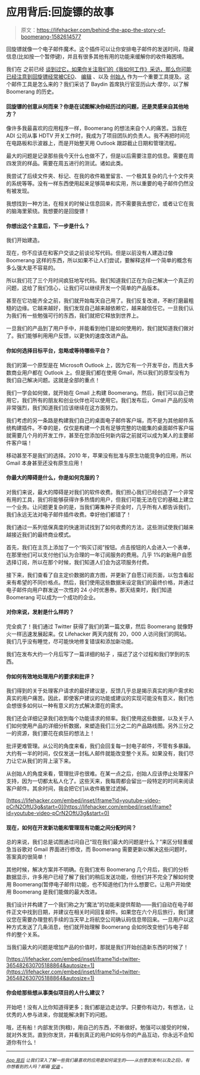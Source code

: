 # 应用背后:回旋镖的故事

> 原文：<https://lifehacker.com/behind-the-app-the-story-of-boomerang-1582614577>

回旋镖就像一个电子邮件魔术。这个插件可以让你安排电子邮件的发送时间，隐藏信息(比如按一个暂停键)，并且有很多其他有用的功能来缓解你的收件箱困境。



我们在 之前已经 [谈到过它，如果你关注我们的《我如何工作》采访，那么你可能已经注意到回旋镖经常被](https://lifehacker.com/boomerang-for-gmail-updates-adds-notes-reminders-and-5852026)[CEO](http://lifehacker.com/im-kathryn-minshew-ceo-of-the-muse-and-this-is-how-i-1542207484)、 [编辑](http://lifehacker.com/how-i-work-jimmy-soni-managing-editor-of-the-huffingt-1566531861) 、以及 [创始人](http://lifehacker.com/we-are-the-founders-of-rap-genius-and-this-is-how-we-w-5969020) 作为一个重要工具提及。这个邮件工具是怎么来的？我们采访了 Baydin 首席执行官亚历山大·摩尔，以了解 Boomerang 的历史。

#### 回旋镖的创意从何而来？你是在试图解决你经历过的问题，还是灵感来自其他地方？

像许多我最喜欢的应用程序一样，Boomerang 的想法来自个人的痛苦。当我在 ADI 公司从事 HDTV 开关工作时，我成为了项目团队的负责人。我不再把时间花在电路板和示波器上，而是开始整天用 Outlook 跟踪截止日期和管理流程。

最大的问题是记录那些我今天什么也做不了，但是以后需要注意的信息。需要在周四发货的样品。需要在周五进行的测试。诸如此类。

我尝试了后续文件夹、标记、在我的收件箱里留言、一个极其复杂的几十个文件夹的系统等等。没有一样东西使用起来足够简单和实用，所以重要的电子邮件仍然没有被发现。

我想找到一种方法，在相关的时候让信息回来，而不需要我去想它，或者让它在我的脑海里萦绕。我想要的是回旋镖！

#### 你想出这个主意后，下一步是什么？

我们开始建造。

现在，你不应该在和客户交谈之前谈论写代码。但是以前没有人建造过像 Boomerang 这样的东西，所以如果不让人们尝试，要解释这样一个简单的概念有多么强大是不容易的。

所以我们花了三个月时间疯狂地写代码。我们知道我们正在为自己解决一个真正的问题，这给了我们信心，让我们可以继续开发一个简单的产品版本。

甚至在它功能齐全之前，我们就开始每天自己用了。我们反复改进，不断打磨最粗糙的边缘。它越来越好，我们发现自己越来越依赖它，越来越信任它。一旦我们认为我们有一些勉强可行的东西，我们就把它释放到世界上。

一旦我们的产品到了用户手中，并能看到他们是如何使用的，我们就知道我们做对了。我们能够利用用户反馈，以更快的速度改进产品。

#### 你如何选择目标平台，忽略或等待哪些平台？

我们的第一个原型是在 Microsoft Outlook 上，因为它有一个开发平台，而且大多数商业用户都在 Outlook 上。但是我们都在使用 Gmail，所以我们的原型没有为我们自己解决问题。这就是全部的重点！

我们一学会如何做，就开始在 Gmail 上构建 Boomerang。然后，我们可以自己使用它，我们所有的朋友和创业伙伴也可以使用它。我们发布后，Gmail 产品的反响非常强烈，我们知道我们应该继续在这方面努力。

我们考虑的另一条路是构建我们自己的桌面电子邮件客户端，而不是为其他邮件系统构建插件。不幸的是，仅仅是构建一个具有足够完整的功能集的桌面邮件客户端就需要几个月的开发工作，甚至在您添加任何新内容之前就可以成为某人的主要邮件客户端！

移动甚至不是我们的选择。2010 年，苹果没有批准与原生功能竞争的应用，所以 Gmail 本身甚至还没有原生应用！

#### 你最大的障碍是什么，你是如何克服的？

对我们来说，最大的障碍是对我们的软件收费。我们担心我们已经创造了一个非常有用的工具，我们将能够获得许多热情的用户，但我们可能无法在它的基础上建立一个业务。让问题更复杂的是，当我们筹集种子资金时，几乎所有人都告诉我们，我们永远无法对电子邮件插件收费。幸好他们都错了！

我们通过一系列低保真度的快速测试找到了如何收费的方法，这些测试使我们越来越接近我们的最终商业模式。

首先，我们在主页上添加了一个“购买订阅”按钮。点击按钮的人会进入一个表单，在那里他们可以支付他们认为合理的一年订阅服务的费用。几乎 1%的新用户自愿选择订阅，所以在那个时候，我们知道人们会为这项服务付费。

接下来，我们查看了自主定价数据的直方图，并更新了自愿订阅页面，以包含看起来有希望的不同价格点。然后，我们使用这些数据来设定我们的最终价格，并通过电子邮件向用户群发送一次性的 24 小时优惠券。那天结束时，我们知道 Boomerang 可以成为一个成功的企业。

#### 对你来说，发射是什么样的？

完全疯了！我们通过 Twitter 获得了我们的第一篇文章，然后 Boomerang 就像野火一样迅速发展起来。仅 Lifehacker 两天内就有 20，000 人访问我们的网站。我们几乎没有睡觉，尽可能快地修复错误和添加新功能。

我们在发布大约一个月后写了一篇详细的帖子 ，描述了这个过程和我们学到的东西。

#### 你如何有效地处理用户的要求和批评？

我们得到的关于处理客户请求的最好建议是，反馈几乎总是揭示真实的用户需求和真实的用户痛苦。因此，即使客户建议的功能或建议的实现可能没有意义，我们也会想很多如何以一种有意义的方式解决潜在的需求。

我们还会详细记录我们收到每个功能请求的频率。我们使用这些数据，以及关于人们如何使用产品的详细分析数据，来塑造我们三分之二的产品路线图。另外三分之一的资源，我们要花在疯狂的想法上！

批评更难管理。从公司的角度来看，我们会回复每一封电子邮件，不管有多暴躁。大约有一半的时间，仅仅发送一封私人邮件就能改变整个关系。如果没有，我们尽力让它从我们的背上滚下来。

从创始人的角度来看，管理批评也很难。在某一点之后，创始人应该停止处理客户支持，因为一切都太私人化了。这些天来，我每周都会留出一段特定的时间来阅读客户邮件。其余时间，我会把它们从收件箱里过滤掉。

 [https://lifehacker.com/embed/inset/iframe?id=youtube-video-pCrN2OftU3g&start=0](https://lifehacker.com/embed/inset/iframe?id=youtube-video-pCrN2OftU3g&start=0) 

#### 现在，如何在开发新功能和管理现有功能之间分配时间？

总的来说，我们总是试图通过问自己“现在我们最大的问题是什么？”来区分轻重缓急当谷歌对 Gmail 界面进行修改，而 Boomerang 需要更新以解决这些问题时，答案真的很简单！

其他时候，解决方案并不明确。在我们发布 Boomerang 几个月后，我们的分析数据显示，许多用户已经了解了我们的稍后发送功能，但他们并不完全了解如何使用 Boomerang(暂停电子邮件)功能，也不知道他们为什么想要它。让用户开始使用 Boomerang 是我们能做的最大改进。

我们设计并构建了一个我们称之为“魔法”的功能来提供帮助——我们自动在电子邮件正文中找到日期，并建议在相关时间回复邮件。如果您在六个月后旅行，我们建议您在需要办理登机手续的当天早上将航空公司确认码信息带回来。一旦用户以这种方式发送了几条消息，他们就开始理解 Boomerang 会如何改变他们与电子邮件的整个关系。

当我们最大的问题是增加产品的价值时，那就是我们开始创造新东西的时候了！

 [https://lifehacker.com/embed/inset/iframe?id=twitter-365482630705188864&autosize=1](https://lifehacker.com/embed/inset/iframe?id=twitter-365482630705188864&autosize=1) 

#### 你会给那些想从事类似项目的人什么建议？

开始吧！没有人比你知道得更多；我们都是边走边学。只要你有动力，有想法，让优秀的人参与进来，你就能解决剩下的问题。

哦，还有船！内部发货(狗粮)，用自己的东西，不断做好。勉强可以接受的时候，就对外发货。直到你发货，并看到真正的用户如何与你的产品互动，你永远不会知道你有什么！

* * *

<small></small>*[<small>*App 背后*</small>](http://lifehacker.com/behindtheapp) <small>*让我们深入了解一些我们最喜欢的应用是如何诞生的——从创意到发布(以及之后)。有你想看到的人吗？邮箱*</small> [<small>*安迪*</small>](mailto:andy@lifehacker.com) <small>*。*</small>*